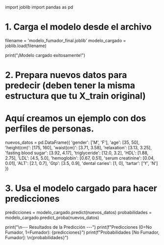import joblib
import pandas as pd

# 1. Carga el modelo desde el archivo
filename = 'modelo_fumador_final.joblib'
modelo_cargado = joblib.load(filename)

print("¡Modelo cargado exitosamente!")

# 2. Prepara nuevos datos para predecir (deben tener la misma estructura que tu X_train original)
#    Aquí creamos un ejemplo con dos perfiles de personas.
nuevos_datos = pd.DataFrame({
    'gender': ['M', 'F'],
    'age': [35, 50],
    'height(cm)': [175, 160],
    'waist(cm)': [3.71, 3.58],
    'relaxation': [3.13, 3.25],
    'fasting blood sugar': [3.92, 4.17],
    'triglyceride': [12.0, 3.2],
    'HDL': [1.88, 2.75],
    'LDL': [4.5, 5.0],
    'hemoglobin': [0.67, 0.51],
    'serum creatinine': [0.04, 0.01],
    'ALT': [2.1, 0.7],
    'Gtp': [3.5, 0.9],
    'dental caries': [1, 0],
    'tartar': ['Y', 'N']
})

# 3. Usa el modelo cargado para hacer predicciones
predicciones = modelo_cargado.predict(nuevos_datos)
probabilidades = modelo_cargado.predict_proba(nuevos_datos)

print("\n--- Resultados de la Predicción ---")
print(f"Predicciones (0=No Fumador, 1=Fumador): {predicciones}")
print(f"Probabilidades [No Fumador, Fumador]: \n{probabilidades}")
